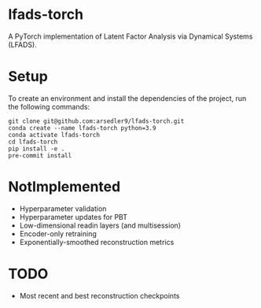 # lfads-torch
A PyTorch implementation of Latent Factor Analysis via Dynamical Systems (LFADS).
# Setup
To create an environment and install the dependencies of the project, run the following commands:
```
git clone git@github.com:arsedler9/lfads-torch.git
conda create --name lfads-torch python=3.9
conda activate lfads-torch
cd lfads-torch
pip install -e .
pre-commit install
```

# NotImplemented
- Hyperparameter validation
- Hyperparameter updates for PBT
- Low-dimensional readin layers (and multisession)
- Encoder-only retraining
- Exponentially-smoothed reconstruction metrics
# TODO
- Most recent and best reconstruction checkpoints
